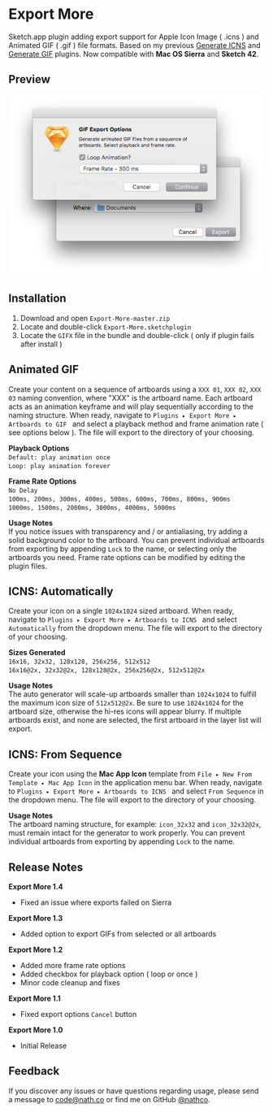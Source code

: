 # Export More
Sketch.app plugin adding export support for Apple Icon Image ( .icns ) and Animated GIF ( .gif ) file formats. Based on my previous [Generate ICNS](http://github.com/nathco/Generate-ICNS) and [Generate GIF](http://github.com/nathco/Generate-GIF) plugins. Now compatible with **Mac OS Sierra** and **Sketch 42**.  

## Preview  
![Preview](Preview.png)    

## Installation
1. Download and open `Export-More-master.zip`  
2. Locate and double-click `Export-More.sketchplugin`
3. Locate the `GIFX` file in the bundle and double-click ( only if plugin fails after install )      

## Animated GIF
Create your content on a sequence of artboards using a `XXX 01`, `XXX 02`, `XXX 03` naming convention, where "XXX" is the artboard name. Each artboard acts as an animation keyframe and will play sequentially according to the naming structure. When ready, navigate to `Plugins ▸ Export More ▸ Artboards to GIF ` and select a playback method and frame animation rate ( see options below ). The file will export to the directory of your choosing. 

**Playback Options**  
`Default: play animation once`    
`Loop: play animation forever`        
  
**Frame Rate Options**  
`No Delay`  
`100ms, 200ms, 300ms, 400ms, 500ms, 600ms, 700ms, 800ms, 900ms`  
`1000ms, 1500ms, 2000ms, 3000ms, 4000ms, 5000ms`           

**Usage Notes**  
If you notice issues with transparency and / or antialiasing, try adding a solid background color to the artboard. You can prevent individual artboards from exporting by appending `Lock` to the name, or selecting only the artboards you need. Frame rate options can be modified by editing the plugin files.  

## ICNS: Automatically  
Create your icon on a single `1024x1024` sized artboard. When ready, navigate to `Plugins ▸ Export More ▸ Artboards to ICNS ` and select `Automatically` from the dropdown menu. The file will export to the directory of your choosing.  

**Sizes Generated**  
`16x16, 32x32, 128x128, 256x256, 512x512`  
`16x16@2x, 32x32@2x, 128x128@2x, 256x256@2x, 512x512@2x`  

**Usage Notes**  
The auto generator will scale-up artboards smaller than `1024x1024` to fulfill the maximum icon size of `512x512@2x`. Be sure to use `1024x1024` for the artboard size, otherwise the hi-res icons will appear blurry. If multiple artboards exist, and none are selected, the first artboard in the layer list will export.

## ICNS: From Sequence  
Create your icon using the **Mac App Icon** template from `File ▸ New From Template ▸ Mac App Icon` in the application menu bar. When ready, navigate to `Plugins ▸ Export More ▸ Artboards to ICNS ` and select `From Sequence` in the dropdown menu. The file will export to the directory of your choosing. 

**Usage Notes**  
The artboard naming structure, for example: `icon_32x32` and `icon_32x32@2x`, must remain intact for the generator to work properly. You can prevent individual artboards from exporting by appending `Lock` to the name.

## Release Notes

**Export More 1.4**        
- Fixed an issue where exports failed on Sierra    

**Export More 1.3**        
- Added option to export GIFs from selected or all artboards

**Export More 1.2**      
- Added more frame rate options  
- Added checkbox for playback option ( loop or once )  
- Minor code cleanup and fixes 

**Export More 1.1**      
- Fixed export options `Cancel` button  

**Export More 1.0**   
- Initial Release  

## Feedback
If you discover any issues or have questions regarding usage, please send a message to [code@nath.co](mailto:code@nath.co) or find me on GitHub [@nathco](https://github.com/nathco).